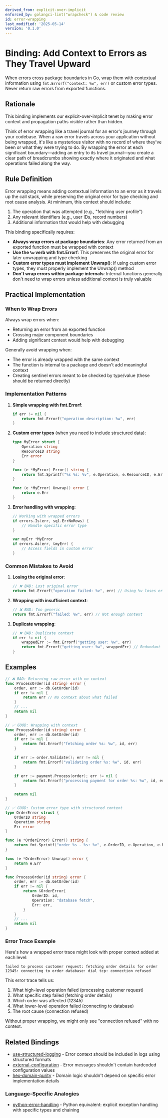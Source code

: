 ```yaml
---
derived_from: explicit-over-implicit
enforced_by: golangci-lint("wrapcheck") & code review
id: error-wrapping
last_modified: '2025-05-14'
version: '0.1.0'
---
```

# Binding: Add Context to Errors as They Travel Upward

When errors cross package boundaries in Go, wrap them with contextual information using
`fmt.Errorf("context: %w", err)` or custom error types. Never return raw errors from
exported functions.

## Rationale

This binding implements our explicit-over-implicit tenet by making error context and
propagation paths visible rather than hidden.

Think of error wrapping like a travel journal for an error's journey through your
codebase. When a raw error travels across your application without being wrapped, it's
like a mysterious visitor with no record of where they've been or what they were trying
to do. By wrapping the error at each significant boundary—adding an entry to its travel
journal—you create a clear path of breadcrumbs showing exactly where it originated and
what operations failed along the way.

## Rule Definition

Error wrapping means adding contextual information to an error as it travels up the call
stack, while preserving the original error for type checking and root cause analysis. At
minimum, this context should include:

1. The operation that was attempted (e.g., "fetching user profile")
1. Any relevant identifiers (e.g., user IDs, record numbers)
1. Additional information that would help with debugging

This binding specifically requires:

- **Always wrap errors at package boundaries**: Any error returned from an exported
  function must be wrapped with context
- **Use the `%w` verb with fmt.Errorf**: This preserves the original error for later
  unwrapping and type checking
- **Custom error types must implement Unwrap()**: If using custom error types, they must
  properly implement the Unwrap() method
- **Don't wrap errors within package internals**: Internal functions generally don't
  need to wrap errors unless additional context is truly valuable

## Practical Implementation

### When to Wrap Errors

Always wrap errors when:

- Returning an error from an exported function
- Crossing major component boundaries
- Adding significant context would help with debugging

Generally avoid wrapping when:

- The error is already wrapped with the same context
- The function is internal to a package and doesn't add meaningful context
- Creating sentinel errors meant to be checked by type/value (these should be returned
  directly)

### Implementation Patterns

1. **Simple wrapping with fmt.Errorf**:

   ```go
   if err != nil {
       return fmt.Errorf("operation description: %w", err)
   }
   ```

1. **Custom error types** (when you need to include structured data):

   ```go
   type MyError struct {
       Operation string
       ResourceID string
       Err error
   }

   func (e *MyError) Error() string {
       return fmt.Sprintf("%s %s: %v", e.Operation, e.ResourceID, e.Err)
   }

   func (e *MyError) Unwrap() error {
       return e.Err
   }
   ```

1. **Error handling with wrapping**:

   ```go
   // Working with wrapped errors
   if errors.Is(err, sql.ErrNoRows) {
       // Handle specific error type
   }

   var myErr *MyError
   if errors.As(err, &myErr) {
       // Access fields in custom error
   }
   ```

### Common Mistakes to Avoid

1. **Losing the original error**:

   ```go
   // ❌ BAD: Lost original error
   return fmt.Errorf("operation failed: %v", err) // Using %v loses error type
   ```

1. **Wrapping with insufficient context**:

   ```go
   // ❌ BAD: Too generic
   return fmt.Errorf("failed: %w", err) // Not enough context
   ```

1. **Duplicate wrapping**:

   ```go
   // ❌ BAD: Duplicate context
   if err != nil {
       wrappedErr := fmt.Errorf("getting user: %w", err)
       return fmt.Errorf("getting user: %w", wrappedErr) // Redundant
   }
   ```

## Examples

```go
// ❌ BAD: Returning raw error with no context
func ProcessOrder(id string) error {
    order, err := db.GetOrder(id)
    if err != nil {
        return err // No context about what failed
    }
    // ...
    return nil
}

// ✅ GOOD: Wrapping with context
func ProcessOrder(id string) error {
    order, err := db.GetOrder(id)
    if err != nil {
        return fmt.Errorf("fetching order %s: %w", id, err)
    }

    if err := order.Validate(); err != nil {
        return fmt.Errorf("validating order %s: %w", id, err)
    }

    if err := payment.Process(order); err != nil {
        return fmt.Errorf("processing payment for order %s: %w", id, err)
    }

    return nil
}

// ✅ GOOD: Custom error type with structured context
type OrderError struct {
    OrderID string
    Operation string
    Err error
}

func (e *OrderError) Error() string {
    return fmt.Sprintf("order %s - %s: %v", e.OrderID, e.Operation, e.Err)
}

func (e *OrderError) Unwrap() error {
    return e.Err
}

func ProcessOrder(id string) error {
    order, err := db.GetOrder(id)
    if err != nil {
        return &OrderError{
            OrderID: id,
            Operation: "database fetch",
            Err: err,
        }
    }
    // ...
    return nil
}
```

### Error Trace Example

Here's how a wrapped error trace might look with proper context added at each level:

```
failed to process customer request: fetching order details for order 12345: connecting to order database: dial tcp: connection refused
```

This error trace tells us:

1. What high-level operation failed (processing customer request)
1. What specific step failed (fetching order details)
1. Which order was affected (12345)
1. What lower-level operation failed (connecting to database)
1. The root cause (connection refused)

Without proper wrapping, we might only see "connection refused" with no context.

## Related Bindings

- [use-structured-logging](../../core/use-structured-logging.md) - Error context should be
  included in logs using structured formats
- [external-configuration](../../core/external-configuration.md) - Error messages shouldn't
  contain hardcoded configuration values
- [hex-domain-purity](../../core/hex-domain-purity.md) - Domain logic shouldn't depend on
  specific error implementation details

### Language-Specific Analogies
- [python-error-handling](../python/error-handling.md) - Python equivalent: explicit exception handling with specific types and chaining

